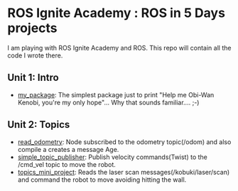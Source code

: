 # ROS Ignite Academy : ROS in 5 Days projects

I am playing with ROS Ignite Academy and ROS. This repo will contain all the code I wrote there.

## Unit 1: Intro
- [my_package](src/my_package): The simplest package just to print "Help me Obi-Wan Kenobi, you're my only hope"... Why that sounds familiar.... ;-)

## Unit 2: Topics
- [read_odometry](src/read_odometry): Node subscribed to the odometry topic(/odom) and also compile a creates a message Age.
- [simple_topic_publisher](src/simple_topic_publisher): Publish velocity commands(Twist) to the /cmd_vel topic to move the robot.
- [topics_mini_project](src/topics_mini_project): Reads the laser scan messages(/kobuki/laser/scan) and command the robot to move avoiding hitting the wall.
